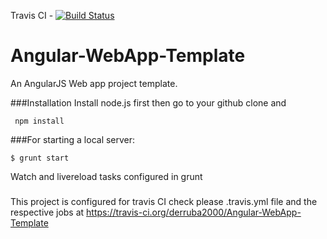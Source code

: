 Travis CI - [![Build Status](https://travis-ci.org/derruba2000/Angular-WebApp-Template.svg)](https://travis-ci.org/derruba2000/Angular-WebApp-Template)

# Angular-WebApp-Template

An AngularJS Web app project template.

###Installation
Install node.js first then go to your github clone and
``` shell
 npm install
```


###For starting a local server:
``` shell
$ grunt start
```

Watch and livereload tasks configured in grunt

###

This project is configured for travis CI check please .travis.yml file and the respective jobs at
https://travis-ci.org/derruba2000/Angular-WebApp-Template


